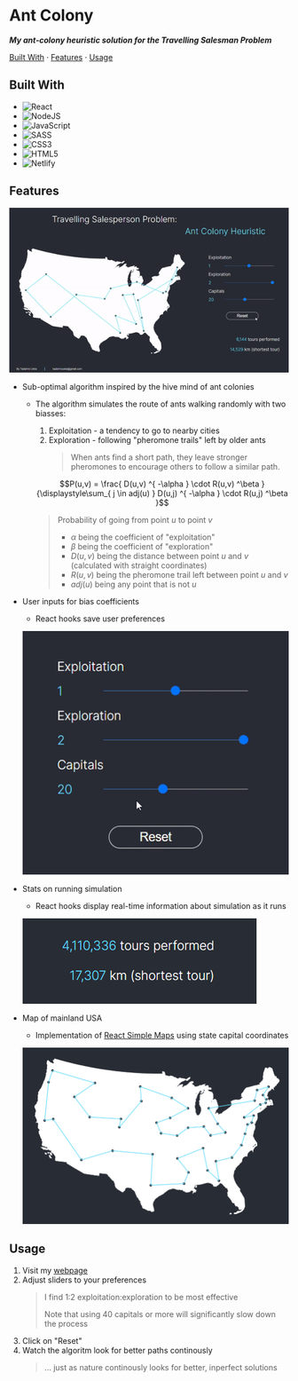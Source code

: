 # Ant Colony
***My ant-colony heuristic solution for the Travelling Salesman Problem***

[Built With](#built-with) · [Features](#features) ·  [Usage](#usage)

## Built With
<!-- Find more shield at https://github.com/Ileriayo/markdown-badges?tab=readme-ov-file -->
- ![React](https://img.shields.io/badge/react-%2320232a.svg?style=for-the-badge&logo=react&logoColor=%2361DAFB)
- ![NodeJS](https://img.shields.io/badge/node.js-6DA55F?style=for-the-badge&logo=node.js&logoColor=white)
- ![JavaScript](https://img.shields.io/badge/javascript-%23323330.svg?style=for-the-badge&logo=javascript&logoColor=%23F7DF1E)
- ![SASS](https://img.shields.io/badge/SASS-hotpink.svg?style=for-the-badge&logo=SASS&logoColor=white)
- ![CSS3](https://img.shields.io/badge/css3-%231572B6.svg?style=for-the-badge&logo=css3&logoColor=white)
- ![HTML5](https://img.shields.io/badge/html5-%23E34F26.svg?style=for-the-badge&logo=html5&logoColor=white)
- ![Netlify](https://img.shields.io/badge/netlify-%23000000.svg?style=for-the-badge&logo=netlify&logoColor=#00C7B7)

## Features
![website](https://github.com/tadahiroueta/ant-colony/blob/master/samples/20-capitals-iteration.gif)
- Sub-optimal algorithm inspired by the hive mind of ant colonies
  - The algorithm simulates the route of ants walking randomly with two biasses:
    1. Exploitation - a tendency to go to nearby cities
    2. Exploration - following "pheromone trails" left by older ants
        > When ants find a short path, they leave stronger pheromones to encourage others to follow a similar path.
    
    $$P(u,v) = \frac{ D(u,v) ^{ -\alpha } \cdot R(u,v) ^\beta }{\displaystyle\sum_{ j \in adj(u) } D(u,j) ^{ -\alpha } \cdot R(u,j) ^\beta }$$
    > Probability of going from point $u$ to point $v$
    > - $\alpha$ being the coefficient of "exploitation"
    > - $\beta$ being the coefficient of "exploration"
    > - $D(u,v)$ being the distance between point $u$ and $v$ (calculated with straight coordinates)
    > - $R(u,v)$ being the pheromone trail left between point $u$ and $v$
    > - $adj(u)$ being any point that is not $u$
- User inputs for bias coefficients
  - React hooks save user preferences
  
  ![inputs](https://github.com/tadahiroueta/ant-colony/blob/master/samples/inputs.gif)
- Stats on running simulation
  - React hooks display real-time information about simulation as it runs

  ![stats](https://github.com/tadahiroueta/ant-colony/blob/master/samples/stats.png)
- Map of mainland USA
  - Implementation of [React Simple Maps](https://www.react-simple-maps.io/) using state capital coordinates

  ![map](https://github.com/tadahiroueta/ant-colony/blob/master/samples/US-map.png)

## Usage
1. Visit my [webpage](https://antcolony.tadahiroueta.com/)
2. Adjust sliders to your preferences
    > I find 1:2 exploitation:exploration to be most effective
    >
    > Note that using 40 capitals or more will significantly slow down the process
3. Click on "Reset"
4. Watch the algoritm look for better paths continously
    > ... just as nature continously looks for better, inperfect solutions 
